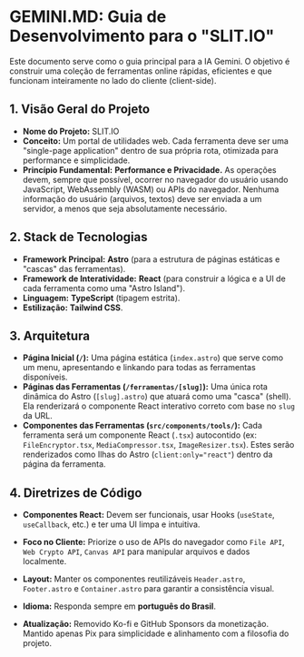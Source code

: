 # GEMINI.MD: Guia de Desenvolvimento para o "SLIT.IO"

Este documento serve como o guia principal para a IA Gemini. O objetivo é construir uma coleção de ferramentas online rápidas, eficientes e que funcionam inteiramente no lado do cliente (client-side).

## 1. Visão Geral do Projeto

- **Nome do Projeto:** SLIT.IO
- **Conceito:** Um portal de utilidades web. Cada ferramenta deve ser uma "single-page application" dentro de sua própria rota, otimizada para performance e simplicidade.
- **Princípio Fundamental:** **Performance e Privacidade.** As operações devem, sempre que possível, ocorrer no navegador do usuário usando JavaScript, WebAssembly (WASM) ou APIs do navegador. Nenhuma informação do usuário (arquivos, textos) deve ser enviada a um servidor, a menos que seja absolutamente necessário.

## 2. Stack de Tecnologias

- **Framework Principal:** **Astro** (para a estrutura de páginas estáticas e "cascas" das ferramentas).
- **Framework de Interatividade:** **React** (para construir a lógica e a UI de cada ferramenta como uma "Astro Island").
- **Linguagem:** **TypeScript** (tipagem estrita).
- **Estilização:** **Tailwind CSS**.

## 3. Arquitetura

- **Página Inicial (`/`):** Uma página estática (`index.astro`) que serve como um menu, apresentando e linkando para todas as ferramentas disponíveis.
- **Páginas das Ferramentas (`/ferramentas/[slug]`):** Uma única rota dinâmica do Astro (`[slug].astro`) que atuará como uma "casca" (shell). Ela renderizará o componente React interativo correto com base no `slug` da URL.
- **Componentes das Ferramentas (`src/components/tools/`):** Cada ferramenta será um componente React (`.tsx`) autocontido (ex: `FileEncryptor.tsx`, `MediaCompressor.tsx`, `ImageResizer.tsx`). Estes serão renderizados como Ilhas do Astro (`client:only="react"`) dentro da página da ferramenta.

## 4. Diretrizes de Código

- **Componentes React:** Devem ser funcionais, usar Hooks (`useState`, `useCallback`, etc.) e ter uma UI limpa e intuitiva.
- **Foco no Cliente:** Priorize o uso de APIs do navegador como `File API`, `Web Crypto API`, `Canvas API` para manipular arquivos e dados localmente.
- **Layout:** Manter os componentes reutilizáveis `Header.astro`, `Footer.astro` e `Container.astro` para garantir a consistência visual.

- **Idioma:** Responda sempre em **português do Brasil**.

- **Atualização:** Removido Ko-fi e GitHub Sponsors da monetização. Mantido apenas Pix para simplicidade e alinhamento com a filosofia do projeto.
